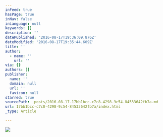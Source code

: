 ```yaml
---
inFeed: true
hasPage: true
inNav: false
inLanguage: null
keywords: []
description: ''
datePublished: '2016-08-17T19:36:09.876Z'
dateModified: '2016-08-17T19:35:44.609Z'
title: ''
author:
  - name: ''
    url: ''
via: {}
authors: []
publisher:
  name: ''
  domain: null
  url: ''
  favicon: null
starred: true
sourcePath: _posts/2016-08-17-17bb1bcc-c7c8-4298-9c54-84533642fb7a.md
url: 17bb1bcc-c7c8-4298-9c54-84533642fb7a/index.html
_type: Article

---
```

![](https://the-grid-user-content.s3-us-west-2.amazonaws.com/b4cc221e-fe4b-4897-8b34-ad66a4353ea3.jpg)